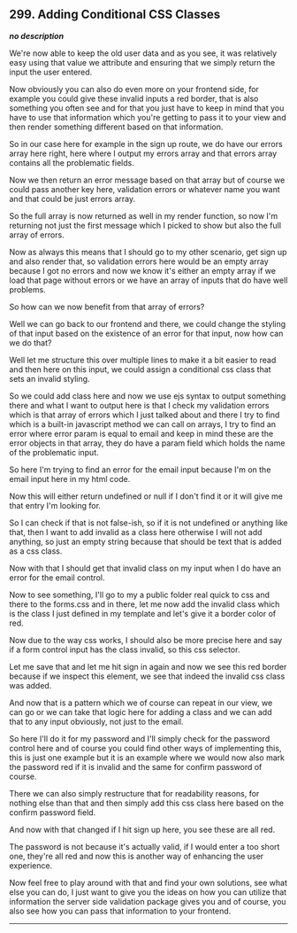 ## 299. Adding Conditional CSS Classes

<strong><em>no description</em></strong>

We're now able to keep the old user data and as you see, it was relatively easy
using that value we attribute and ensuring that we simply return the input the
user entered. 

Now obviously you can also do even more on your frontend side, for example you
could give these invalid inputs a red border, that is also something you often
see and for that you just have to keep in mind that you have to use that
information which you're getting to pass it to your view and then render
something different based on that information. 

So in our case here for example in the sign up route, we do have our errors
array here right, here where I output my errors array and that errors array
contains all the problematic fields. 

Now we then return an error message based on that array but of course we could
pass another key here, validation errors or whatever name you want and that
could be just errors array. 

So the full array is now returned as well in my render function, so now I'm
returning not just the first message which I picked to show but also the full
array of errors. 

Now as always this means that I should go to my other scenario, get sign up and
also render that, so validation errors here would be an empty array because I
got no errors and now we know it's either an empty array if we load that page
without errors or we have an array of inputs that do have well problems. 

So how can we now benefit from that array of errors? 

Well we can go back to our frontend and there, we could change the styling of
that input based on the existence of an error for that input, now how can we do
that? 

Well let me structure this over multiple lines to make it a bit easier to read
and then here on this input, we could assign a conditional css class that sets
an invalid styling. 

So we could add class here and now we use ejs syntax to output something there 
and what I want to output here is that I check my validation errors which is
that array of errors which I just talked about and there I try to find which is
a built-in javascript method we can call on arrays, I try to find an error where
error param is equal to email and keep in mind these are the error objects in
that array, they do have a param field which holds the name of the problematic
input. 

So here I'm trying to find an error for the email input because I'm on the email
input here in my html code. 

Now this will either return undefined or null if I don't find it or it will give
me that entry I'm looking for. 

So I can check if that is not false-ish, so if it is not undefined or anything
like that, then I want to add invalid as a class here otherwise I will not add
anything, so just an empty string because that should be text that is added as a
css class. 

Now with that I should get that invalid class on my input when I do have an
error for the email control. 

Now to see something, I'll go to my a public folder real quick to css and there
to the forms.css and in there, let me now add the invalid class which is the
class I just defined in my template and let's give it a border color of red. 

Now due to the way css works, I should also be more precise here and say if a
form control input has the class invalid, so this css selector. 

Let me save that and let me hit sign in again and now we see this red border
because if we inspect this element, we see that indeed the invalid css class was
added. 

And now that is a pattern which we of course can repeat in our view, we can go
or we can take that logic here for adding a class and we can add that to any
input obviously, not just to the email. 

So here I'll do it for my password and I'll simply check for the password
control here and of course you could find other ways of implementing this, this
is just one example but it is an example where we would now also mark the
password red if it is invalid and the same for confirm password of course. 

There we can also simply restructure that for readability reasons, for nothing
else than that and then simply add this css class here based on the confirm
password field. 

And now with that changed if I hit sign up here, you see these are all red. 

The password is not because it's actually valid, if I would enter a too short
one, they're all red and now this is another way of enhancing the user
experience. 

Now feel free to play around with that and find your own solutions, see what
else you can do, I just want to give you the ideas on how you can utilize that
information the server side validation package gives you and of course, you also
see how you can pass that information to your frontend. 

---
